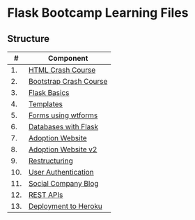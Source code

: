 # Flask Bootcamp Learning Files

## Structure

| #   | Component                                                      |
| --- | -------------------------------------------------------------- |
| 1.  | [HTML Crash Course](./Programs/1_HTML_Crash_Course/)           |
| 2.  | [Bootstrap Crash Course](./Programs/2_Bootstrap_Crash_Course/) |
| 3.  | [Flask Basics](./Programs/3_Flask_Basics/)                     |
| 4.  | [Templates](./Programs/4_Templates/)                           |
| 5.  | [Forms using wtforms](./Programs/5_Forms_using_wtforms/)       |
| 6.  | [Databases with Flask](./Programs/6_Databases_with_Flask/)     |
| 7.  | [Adoption Website](./Programs/7_Adoption_Website/)             |
| 8.  | [Adoption Website v2](./Programs/8_Adoption_Website_v2/)       |
| 9.  | [Restructuring](./Programs/9_Restructuring/)                   |
| 10. | [User Authentication](./Programs/10_User_Authentication/)      |
| 11. | [Social Company Blog](./Programs/11_Social_Company_Blog/)      |
| 12. | [REST APIs](./Programs/12_REST_APIs/)                          |
| 13. | [Deployment to Heroku](./Programs/13_Deployment_to_Heroku/)    |
